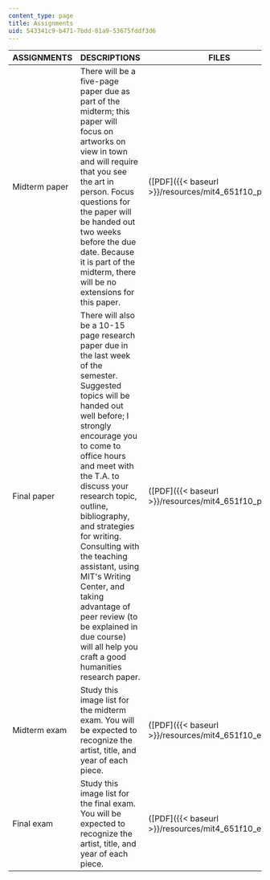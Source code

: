 ```yaml
---
content_type: page
title: Assignments
uid: 543341c9-b471-7bdd-81a9-53675fddf3d6
---
```


| ASSIGNMENTS | DESCRIPTIONS | FILES |
| --- | --- | --- |
| Midterm paper | There will be a five-page paper due as part of the midterm; this paper will focus on artworks on view in town and will require that you see the art in person. Focus questions for the paper will be handed out two weeks before the due date. Because it is part of the midterm, there will be no extensions for this paper. | ([PDF]({{< baseurl >}}/resources/mit4_651f10_paper1)) |
| Final paper | There will also be a 10-15 page research paper due in the last week of the semester. Suggested topics will be handed out well before; I strongly encourage you to come to office hours and meet with the T.A. to discuss your research topic, outline, bibliography, and strategies for writing. Consulting with the teaching assistant, using MIT's Writing Center, and taking advantage of peer review (to be explained in due course) will all help you craft a good humanities research paper. | ([PDF]({{< baseurl >}}/resources/mit4_651f10_paper2)) |
| Midterm exam | Study this image list for the midterm exam. You will be expected to recognize the artist, title, and year of each piece. | ([PDF]({{< baseurl >}}/resources/mit4_651f10_exam1)) |
| Final exam | Study this image list for the final exam. You will be expected to recognize the artist, title, and year of each piece. | ([PDF]({{< baseurl >}}/resources/mit4_651f10_exam2))